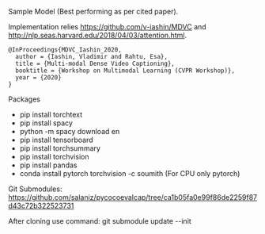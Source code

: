 Sample Model (Best performing as per cited paper).

Implementation relies https://github.com/v-iashin/MDVC and http://nlp.seas.harvard.edu/2018/04/03/attention.html.
 
```
@InProceedings{MDVC_Iashin_2020,
  author = {Iashin, Vladimir and Rahtu, Esa},
  title = {Multi-modal Dense Video Captioning},
  booktitle = {Workshop on Multimodal Learning (CVPR Workshop)},
  year = {2020}
}
```

Packages
- pip install torchtext
- pip install spacy
- python -m spacy download en
- pip install tensorboard
- pip install torchsummary
- pip install torchvision
- pip install pandas
- conda install pytorch torchvision -c soumith (For CPU only pytorch)

Git Submodules:
https://github.com/salaniz/pycocoevalcap/tree/ca1b05fa0e99f86de2259f87d43c72b322523731

After cloning use command: git submodule update --init